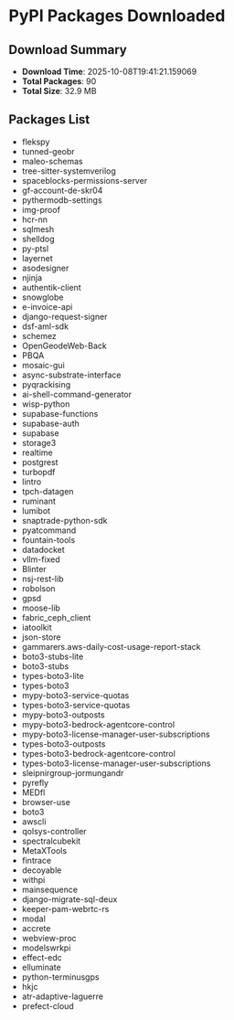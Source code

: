 # PyPI Packages Downloaded

## Download Summary
- **Download Time**: 2025-10-08T19:41:21.159069
- **Total Packages**: 90
- **Total Size**: 32.9 MB

## Packages List
- flekspy
- tunned-geobr
- maleo-schemas
- tree-sitter-systemverilog
- spaceblocks-permissions-server
- gf-account-de-skr04
- pythermodb-settings
- img-proof
- hcr-nn
- sqlmesh
- shelldog
- py-ptsl
- layernet
- asodesigner
- njinja
- authentik-client
- snowglobe
- e-invoice-api
- django-request-signer
- dsf-aml-sdk
- schemez
- OpenGeodeWeb-Back
- PBQA
- mosaic-gui
- async-substrate-interface
- pyqrackising
- ai-shell-command-generator
- wisp-python
- supabase-functions
- supabase-auth
- supabase
- storage3
- realtime
- postgrest
- turbopdf
- lintro
- tpch-datagen
- ruminant
- lumibot
- snaptrade-python-sdk
- pyatcommand
- fountain-tools
- datadocket
- vllm-fixed
- Blinter
- nsj-rest-lib
- robolson
- gpsd
- moose-lib
- fabric_ceph_client
- iatoolkit
- json-store
- gammarers.aws-daily-cost-usage-report-stack
- boto3-stubs-lite
- boto3-stubs
- types-boto3-lite
- types-boto3
- mypy-boto3-service-quotas
- types-boto3-service-quotas
- mypy-boto3-outposts
- mypy-boto3-bedrock-agentcore-control
- mypy-boto3-license-manager-user-subscriptions
- types-boto3-outposts
- types-boto3-bedrock-agentcore-control
- types-boto3-license-manager-user-subscriptions
- sleipnirgroup-jormungandr
- pyrefly
- MEDfl
- browser-use
- boto3
- awscli
- qolsys-controller
- spectralcubekit
- MetaXTools
- fintrace
- decoyable
- withpi
- mainsequence
- django-migrate-sql-deux
- keeper-pam-webrtc-rs
- modal
- accrete
- webview-proc
- modelswrkpi
- effect-edc
- elluminate
- python-terminusgps
- hkjc
- atr-adaptive-laguerre
- prefect-cloud
